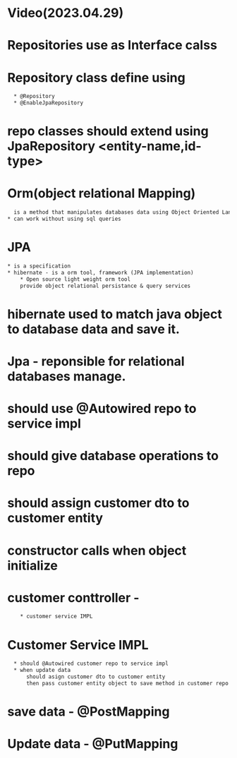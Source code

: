 # Video(2023.04.29)
# Repositories use as Interface calss 
# Repository class define using 
```txt
  * @Repository
  * @EnableJpaRepository
```
# repo classes should extend using JpaRepository <entity-name,id-type>
# Orm(object relational Mapping)
```txt
  is a method that manipulates databases data using Object Oriented Language 
* can work without using sql queries
```
# JPA
```txt
* is a specification
* hibernate - is a orm tool, framework (JPA implementation)
    * Open source light weight orm tool
    provide object relational persistance & query services
```
# hibernate used to match java object to database data and save it.
# Jpa - reponsible for relational databases manage.
# should use @Autowired repo to service impl
# should give database operations to repo
# should assign customer dto to customer entity
# constructor calls when object initialize
# customer conttroller -
```txt
    * customer service IMPL
```
# Customer Service IMPL
```txt
  * should @Autowired customer repo to service impl
  * when update data
      should asign customer dto to customer entity
      then pass customer entity object to save method in customer repo through service impl
```
# save data - @PostMapping
# Update data - @PutMapping

